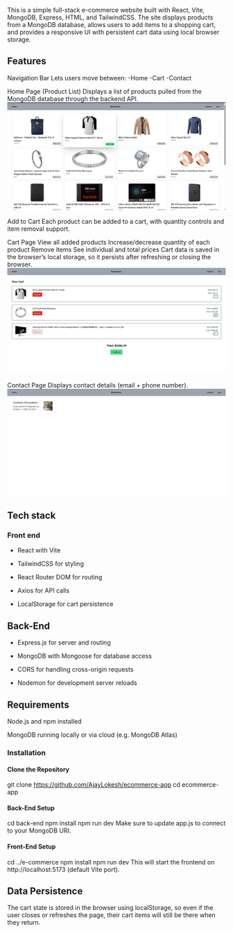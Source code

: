 This is a simple full-stack e-commerce website built with React, Vite, MongoDB, Express, HTML, and TailwindCSS. The site displays products from a MongoDB database, allows users to add items to a shopping cart, and provides a responsive UI with persistent cart data using local browser storage.

## Features
Navigation Bar
Lets users move between:
-Home
-Cart
-Contact

Home Page (Product List)
Displays a list of products pulled from the MongoDB database through the backend API.
![Home Page](images/home.png)

Add to Cart
Each product can be added to a cart, with quantity controls and item removal support.

Cart Page
View all added products
Increase/decrease quantity of each product
Remove items
See individual and total prices
Cart data is saved in the browser’s local storage, so it persists after refreshing or closing the browser.
![Cart Page](images/cart.png)

Contact Page
Displays contact details (email + phone number).
![Contact Page](images/contact.png)

## Tech stack
### Front end
- React with Vite

- TailwindCSS for styling

- React Router DOM for routing

- Axios for API calls

- LocalStorage for cart persistence

## Back-End
- Express.js for server and routing

- MongoDB with Mongoose for database access

- CORS for handling cross-origin requests

- Nodemon for development server reloads

## Requirements
Node.js and npm installed

MongoDB running locally or via cloud (e.g. MongoDB Atlas)

### Installation
#### Clone the Repository
git clone https://github.com/AjayLokesh/ecommerce-app
cd ecommerce-app

#### Back-End Setup
cd back-end
npm install
npm run dev
Make sure to update app.js to connect to your MongoDB URI.

#### Front-End Setup
cd ../e-commerce
npm install
npm run dev
This will start the frontend on http://localhost:5173 (default Vite port).

## Data Persistence
The cart state is stored in the browser using localStorage, so even if the user closes or refreshes the page, their cart items will still be there when they return.

